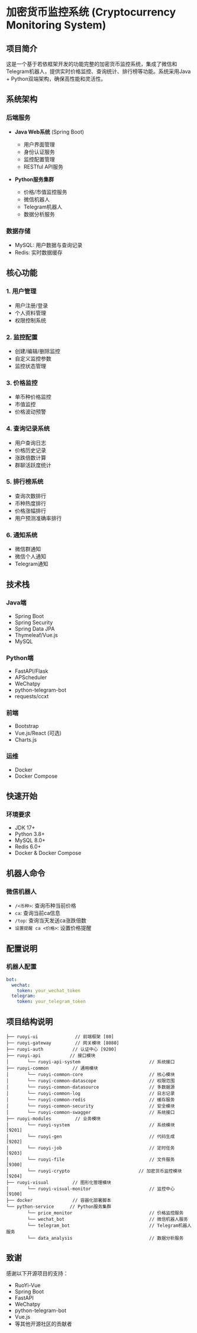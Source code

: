 # 加密货币监控系统 (Cryptocurrency Monitoring System)

## 项目简介

这是一个基于若依框架开发的功能完整的加密货币监控系统，集成了微信和Telegram机器人，提供实时价格监控、查询统计、排行榜等功能。系统采用Java + Python双端架构，确保高性能和灵活性。

## 系统架构

### 后端服务
- **Java Web系统** (Spring Boot)
    - 用户界面管理
    - 身份认证服务
    - 监控配置管理
    - RESTful API服务

- **Python服务集群**
    - 价格/市值监控服务
    - 微信机器人
    - Telegram机器人
    - 数据分析服务

### 数据存储
- MySQL: 用户数据与查询记录
- Redis: 实时数据缓存

## 核心功能

### 1. 用户管理
- 用户注册/登录
- 个人资料管理
- 权限控制系统

### 2. 监控配置
- 创建/编辑/删除监控
- 自定义监控参数
- 监控状态管理

### 3. 价格监控
- 单币种价格监控
- 市值监控
- 价格波动预警

### 4. 查询记录系统
- 用户查询日志
- 价格历史记录
- 涨跌倍数计算
- 群聊活跃度统计

### 5. 排行榜系统
- 查询次数排行
- 币种热度排行
- 价格涨幅排行
- 用户预测准确率排行

### 6. 通知系统
- 微信群通知
- 微信个人通知
- Telegram通知

## 技术栈

### Java端
- Spring Boot
- Spring Security
- Spring Data JPA
- Thymeleaf/Vue.js
- MySQL

### Python端
- FastAPI/Flask
- APScheduler
- WeChatpy
- python-telegram-bot
- requests/ccxt

### 前端
- Bootstrap
- Vue.js/React (可选)
- Charts.js

### 运维
- Docker
- Docker Compose

## 快速开始

### 环境要求
- JDK 17+
- Python 3.8+
- MySQL 8.0+
- Redis 6.0+
- Docker & Docker Compose

## 机器人命令

### 微信机器人
- `/<币种>`: 查询币种当前价格
- `ca`: 查询当前ca信息
- `/top`: 查询当天发送ca涨跌倍数
- `设置提醒 ca <价格>`: 设置价格提醒

## 配置说明

### 机器人配置
```yaml
bot:
  wechat:
    token: your_wechat_token
  telegram:
    token: your_telegram_token
```

## 项目结构说明

```
├── ruoyi-ui              // 前端框架 [80]
├── ruoyi-gateway         // 网关模块 [8080]
├── ruoyi-auth           // 认证中心 [9200]
├── ruoyi-api           // 接口模块
│       └── ruoyi-api-system                          // 系统接口
├── ruoyi-common         // 通用模块
│       └── ruoyi-common-core                         // 核心模块
│       └── ruoyi-common-datascope                    // 权限范围
│       └── ruoyi-common-datasource                   // 多数据源
│       └── ruoyi-common-log                          // 日志记录
│       └── ruoyi-common-redis                        // 缓存服务
│       └── ruoyi-common-security                     // 安全模块
│       └── ruoyi-common-swagger                      // 系统接口
├── ruoyi-modules         // 业务模块
│       └── ruoyi-system                              // 系统模块 [9201]
│       └── ruoyi-gen                                 // 代码生成 [9202]
│       └── ruoyi-job                                 // 定时任务 [9203]
│       └── ruoyi-file                                // 文件服务 [9300]
│       └── ruoyi-crypto                          // 加密货币监控模块 [9204]
├── ruoyi-visual         // 图形化管理模块
│       └── ruoyi-visual-monitor                      // 监控中心 [9100]
├── docker               // 容器化部署脚本
└── python-service      // Python服务集群
        └── price_monitor                             // 价格监控服务
        └── wechat_bot                                // 微信机器人服务
        └── telegram_bot                              // Telegram机器人服务
        └── data_analysis                             // 数据分析服务
```

## 致谢

感谢以下开源项目的支持：
- RuoYi-Vue 
- Spring Boot
- FastAPI
- WeChatpy
- python-telegram-bot
- Vue.js
- 等其他开源社区的贡献者